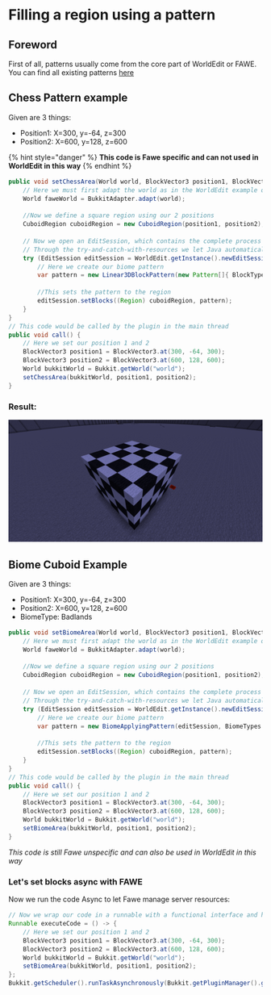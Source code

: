 # Filling a region using a pattern

## Foreword
First of all, patterns usually come from the core part of WorldEdit or FAWE. You can find all existing patterns [here](https://intellectualsites.github.io/fastasyncworldedit-javadocs/worldedit-core/com/sk89q/worldedit/function/pattern/Pattern.html)

## Chess Pattern example
Given are 3 things:
- Position1: X=300, y=-64, z=300
- Position2: X=600, y=128, z=600

{% hint style="danger" %}
**This code is Fawe specific and can not used in WorldEdit in this way**
{% endhint %}
```java
public void setChessArea(World world, BlockVector3 position1, BlockVector3 position 2) {
    // Here we must first adapt the world as in the WorldEdit example or translate it into the WorldEdit specialized object.
    World faweWorld = BukkitAdapter.adapt(world);

    //Now we define a square region using our 2 positions
    CuboidRegion cuboidRegion = new CuboidRegion(position1, position2);

    // Now we open an EditSession, which contains the complete process or information during an edit process in the world.
    // Through the try-and-catch-with-resources we let Java automatically close the resource EditSession after use
    try (EditSession editSession = WorldEdit.getInstance().newEditSession(faweWorld)) {
        // Here we create our biome pattern
        var pattern = new Linear3DBlockPattern(new Pattern[]{ BlockTypes.WHITE_WOOL, BlockTypes.BLACK_WOOL }, 2, 2, 2);

        //This sets the pattern to the region
        editSession.setBlocks((Region) cuboidRegion, pattern);
    }
}
// This code would be called by the plugin in the main thread
public void call() {
    // Here we set our position 1 and 2
    BlockVector3 position1 = BlockVector3.at(300, -64, 300);
    BlockVector3 position2 = BlockVector3.at(600, 128, 600);
    World bukkitWorld = Bukkit.getWorld("world");
    setChessArea(bukkitWorld, position1, position2);
}
```

### Result:

![api_chess_pattern.png](/fastasyncworldedit/images/api_chess_pattern.png)


## Biome Cuboid Example
Given are 3 things:
- Position1: X=300, y=-64, z=300
- Position2: X=600, y=128, z=600
- BiomeType: Badlands

```java
public void setBiomeArea(World world, BlockVector3 position1, BlockVector3 position 2) {
    // Here we must first adapt the world as in the WorldEdit example or translate it into the WorldEdit specialized object.
    World faweWorld = BukkitAdapter.adapt(world);

    //Now we define a square region using our 2 positions
    CuboidRegion cuboidRegion = new CuboidRegion(position1, position2);

    // Now we open an EditSession, which contains the complete process or information during an edit process in the world.
    // Through the try-and-catch-with-resources we let Java automatically close the resource EditSession after use
    try (EditSession editSession = WorldEdit.getInstance().newEditSession(faweWorld)) {
        // Here we create our biome pattern
        var pattern = new BiomeApplyingPattern(editSession, BiomeTypes.BADLANDS);

        //This sets the pattern to the region
        editSession.setBlocks((Region) cuboidRegion, pattern);
    }
}
// This code would be called by the plugin in the main thread
public void call() {
    // Here we set our position 1 and 2
    BlockVector3 position1 = BlockVector3.at(300, -64, 300);
    BlockVector3 position2 = BlockVector3.at(600, 128, 600);
    World bukkitWorld = Bukkit.getWorld("world");
    setBiomeArea(bukkitWorld, position1, position2);
}
```
_This code is still Fawe unspecific and can also be used in WorldEdit in this way_

### Let's set blocks async with FAWE

Now we run the code Async to let Fawe manage server resources:
```java
// Now we wrap our code in a runnable with a functional interface and have it executed by Bukkit's scheduler system
Runnable executeCode = () -> {
    // Here we set our position 1 and 2
    BlockVector3 position1 = BlockVector3.at(300, -64, 300);
    BlockVector3 position2 = BlockVector3.at(600, 128, 600);
    World bukkitWorld = Bukkit.getWorld("world");
    setBiomeArea(bukkitWorld, position1, position2);
};
Bukkit.getScheduler().runTaskAsynchronously(Bukkit.getPluginManager().getPlugin("YourPluginNameHere"), executeCode);
```
